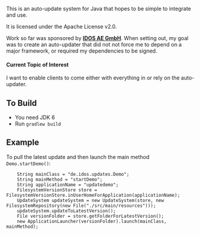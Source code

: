 This is an auto-update system for Java that hopes to be simple to integrate and use.

It is licensed under the Apache License v2.0.

Work so far was sponsored by **[IDOS AE GmbH](http://www.idos.de)**.
When setting out, my goal was to create an auto-updater that did not not force me to depend on a major framework, or required my dependencies to be signed.

#### Current Topic of Interest
I want to enable clients to come either with everything in or rely on the auto-updater.

## To Build
* You need JDK 6
* Run ``gradlew build``

## Example

To pull the latest update and then launch the main method ``Demo.startDemo()``:

```
    String mainClass = "de.idos.updates.Demo";
    String mainMethod = "startDemo";
    String applicationName = "updatedemo";
    FilesystemVersionStore store = FilesystemVersionStore.inUserHomeForApplication(applicationName);
    UpdateSystem updateSystem = new UpdateSystem(store, new FilesystemRepository(new File("./src/main/resources")));
    updateSystem.updateToLatestVersion();
    File versionFolder = store.getFolderForLatestVersion();
    new ApplicationLauncher(versionFolder).launch(mainClass, mainMethod);
```